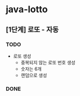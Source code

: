 # java-lotto

## [1단계] 로또 - 자동
### TODO 
* 로또 생성
    * 중복되지 않는 로또 번호 생성 
    * 숫자는 6개
    * 랜덤으로 생성
    
### DONE